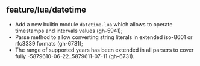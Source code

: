## feature/lua/datetime

 * Add a new builtin module `datetime.lua` which allows to operate
   timestamps and intervals values (gh-5941);
 * Parse method to allow converting string literals in extended iso-8601
   or rfc3339 formats (gh-6731);
 * The range of supported years has been extended in all parsers to cover
   fully -5879610-06-22..5879611-07-11 (gh-6731).

